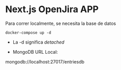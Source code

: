 # Next.js OpenJira APP
Para correr localmente, se necesita la base de datos
```
docker-compose up -d

```
* La -d significa _detached_

* MongoDB URL Local:

mongodb://localhost:27017/entriesdb